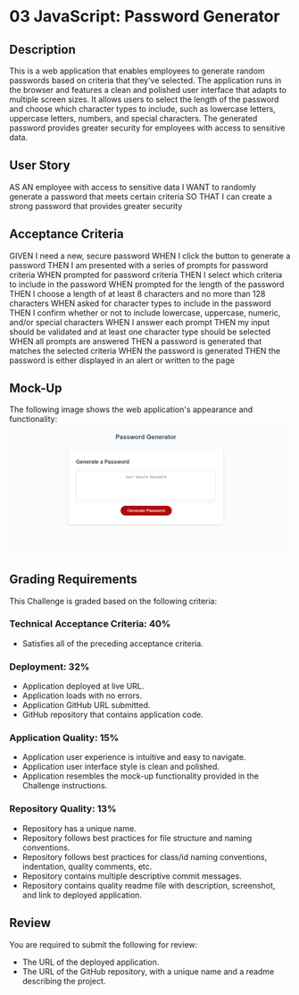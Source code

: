 # 03 JavaScript: Password Generator

## Description
This is a web application that enables employees to generate random passwords based on criteria that they’ve selected. The application runs in the browser and features a clean and polished user interface that adapts to multiple screen sizes. It allows users to select the length of the password and choose which character types to include, such as lowercase letters, uppercase letters, numbers, and special characters. The generated password provides greater security for employees with access to sensitive data.

## User Story

AS AN employee with access to sensitive data
I WANT to randomly generate a password that meets certain criteria
SO THAT I can create a strong password that provides greater security


## Acceptance Criteria

GIVEN I need a new, secure password
WHEN I click the button to generate a password
THEN I am presented with a series of prompts for password criteria
WHEN prompted for password criteria
THEN I select which criteria to include in the password
WHEN prompted for the length of the password
THEN I choose a length of at least 8 characters and no more than 128 characters
WHEN asked for character types to include in the password
THEN I confirm whether or not to include lowercase, uppercase, numeric, and/or special characters
WHEN I answer each prompt
THEN my input should be validated and at least one character type should be selected
WHEN all prompts are answered
THEN a password is generated that matches the selected criteria
WHEN the password is generated
THEN the password is either displayed in an alert or written to the page

## Mock-Up
The following image shows the web application's appearance and functionality:
![The Password Generator application displays a red button to "Generate Password".](./03-javascript-homework-demo.png)

## Grading Requirements
This Challenge is graded based on the following criteria:

### Technical Acceptance Criteria: 40%
- Satisfies all of the preceding acceptance criteria.

### Deployment: 32%
- Application deployed at live URL.
- Application loads with no errors.
- Application GitHub URL submitted.
- GitHub repository that contains application code.

### Application Quality: 15%
- Application user experience is intuitive and easy to navigate.
- Application user interface style is clean and polished.
- Application resembles the mock-up functionality provided in the Challenge instructions.

### Repository Quality: 13%
- Repository has a unique name.
- Repository follows best practices for file structure and naming conventions.
- Repository follows best practices for class/id naming conventions, indentation, quality comments, etc.
- Repository contains multiple descriptive commit messages.
- Repository contains quality readme file with description, screenshot, and link to deployed application.

## Review
You are required to submit the following for review:
- The URL of the deployed application.
- The URL of the GitHub repository, with a unique name and a readme describing the project.